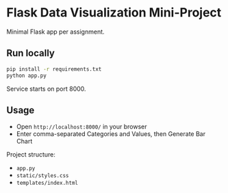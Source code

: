 # Flask Data Visualization Mini-Project

Minimal Flask app per assignment.

## Run locally

```bash
pip install -r requirements.txt
python app.py
```

Service starts on port 8000.

## Usage
- Open `http://localhost:8000/` in your browser
- Enter comma-separated Categories and Values, then Generate Bar Chart

Project structure:
- `app.py`
- `static/styles.css`
- `templates/index.html`
